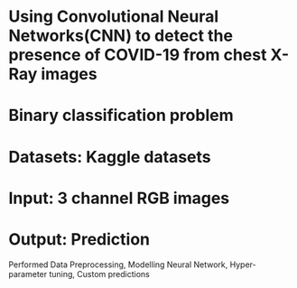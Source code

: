 # Using Convolutional Neural Networks(CNN) to detect the presence of COVID-19 from chest X-Ray images
# Binary classification problem
# Datasets: Kaggle datasets
# Input: 3 channel RGB images
# Output: Prediction
Performed Data Preprocessing, Modelling Neural Network, Hyper-parameter tuning, Custom predictions
